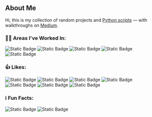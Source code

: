 <!--
**bmaya1/bmaya1** is a ✨ _special_ ✨ repository because its `README.md` (this file) appears on your GitHub profile.

Here are some ideas to get you started:


- 🔭 I’m currently working on ...
- 🌱 I’m currently learning ...
- 👯 I’m looking to collaborate on ...
- 🤔 I’m looking for help with ...
- 💬 Ask me about ...
- 📫 How to reach me: ...
- 😄 Pronouns: ...
- ⚡ Fun fact: ...

### 🎮 Random Fun Random Info ℹ️ Fun Facts
ARt Gallery - SIGGRAPH 2019 - Studio Subcommittee - [Contributor](https://s2019.siggraph.org/conference/programs-events/studio/studio-projects/)
Ran 3 marathons
-->
## About Me

Hi, this is my collection of random projects and [Python scripts](https://github.com/bmaya1/python-basic-examples) — with walkthroughs on [Medium](https://medium.com/@bmaya1).

### 🧑‍💻 Areas I've Worked In:
![Static Badge](https://img.shields.io/badge/Detection_Engineering-blue) ![Static Badge](https://img.shields.io/badge/Incident_Handling-blue) ![Static Badge](https://img.shields.io/badge/Insider_Threats-blue) ![Static Badge](https://img.shields.io/badge/SecOps_Automation-blue) ![Static Badge](https://img.shields.io/badge/Threat_Research-blue)

### 👍 Likes:
![Static Badge](https://img.shields.io/badge/🐱_Cats-grey) ![Static Badge](https://img.shields.io/badge/🧗_Climbing-grey) ![Static Badge](https://img.shields.io/badge/🐶_Dogs-grey) ![Static Badge](https://img.shields.io/badge/🥾_Hiking-grey) ![Static Badge](https://img.shields.io/badge/📸_Photography-grey) ![Static Badge](https://img.shields.io/badge/🏃_Running-grey) ![Static Badge](https://img.shields.io/badge/🍵_Tea-grey)

### ℹ️ Fun Facts:
![Static Badge](https://img.shields.io/badge/🗣️_Spoken_Languages-English,_Spanish-blue) ![Static Badge](https://img.shields.io/badge/🏃_Marathons-3-blue)

